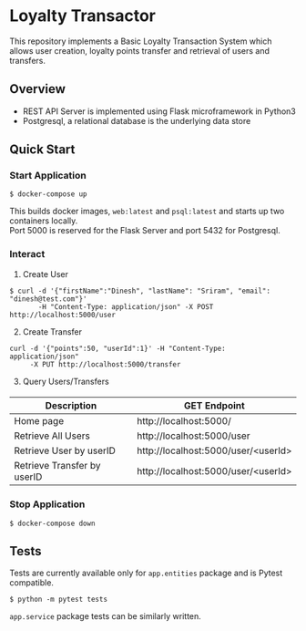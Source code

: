 # Loyalty Transactor

This repository implements a Basic Loyalty Transaction System which allows user creation,
loyalty points transfer and retrieval of users and transfers.

## Overview

- REST API Server is implemented using Flask microframework in Python3
- Postgresql, a relational database is the underlying data store

## Quick Start

### Start Application
```
$ docker-compose up
```

This builds docker images, `web:latest` and `psql:latest` and starts up two containers locally.  
Port 5000 is reserved for the Flask Server and port 5432 for Postgresql.

### Interact

1. Create User

```
$ curl -d '{"firstName":"Dinesh", "lastName": "Sriram", "email": "dinesh@test.com"}' 
       -H "Content-Type: application/json" -X POST http://localhost:5000/user
```

2. Create Transfer
```
curl -d '{"points":50, "userId":1}' -H "Content-Type: application/json" 
     -X PUT http://localhost:5000/transfer
```

3. Query Users/Transfers
#### 
| Description | GET Endpoint |
| --- | --- |
| Home page | http://localhost:5000/ |
| Retrieve All Users| http://localhost:5000/user |
| Retrieve User by userID | http://localhost:5000/user/<userId\> |
| Retrieve Transfer by userID | http://localhost:5000/user/<userId\> |


### Stop Application
```
$ docker-compose down
```

## Tests

Tests are currently available only for `app.entities` package and is Pytest compatible.
```
$ python -m pytest tests
```

`app.service` package tests can be similarly written.
